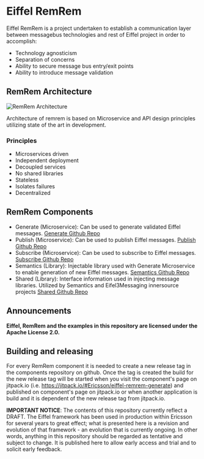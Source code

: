 # Eiffel RemRem
Eiffel RemRem is a project undertaken to establish a communication layer between messagebus technologies and rest of Eiffel project in order to accomplish:
- Technology agnosticism
- Separation of concerns
- Ability to secure message bus entry/exit points
- Ability to introduce message validation

## RemRem Architecture
![RemRem Architecture](https://github.com/Ericsson/eiffel-remrem/raw/master/media/remrem_architecture.png "RemRem Architecture")

Architecture of remrem is based on Microservice and API design principles utilizing state of the art in development.

### Principles
- Microservices driven
 - Independent deployment
 - Decoupled services
 - No shared libraries
 - Stateless
 - Isolates failures
 - Decentralized

## RemRem Components
- Generate (Microservice): Can be used to generate validated Eiffel messages. [Generate Github Repo](https://github.com/Ericsson/eiffel-remrem-generate)
- Publish (Microservice): Can be used to publish Eiffel messages. [Publish Github Repo](https://github.com/Ericsson/eiffel-remrem-publish)
- Subscribe (Microservice): Can be used to subscribe to Eiffel messages. [Subscribe Github Repo](https://github.com/Ericsson/eiffel-remrem-subscribe)
- Semantics (Library): Injectable library used with Generate Microservice to enable generation of new Eiffel messages. [Semantics Github Repo](https://github.com/Ericsson/eiffel-remrem-semantics)
- Shared (Library): Interface information used in injecting message libraries. Utilized by Semantics and Eifel3Messaging innersource projects [Shared Github Repo](https://github.com/Ericsson/eiffel-remrem-shared)

##  Announcements
__Eiffel, RemRem and the examples in this repository are licensed under the Apache License 2.0.__

## Building and releasing
For every RemRem component it is needed to create a new release tag in the components repository on github. Once the tag is created the build for the new release tag will be started when you visit the component's page on jitpack.io (i.e. https://jitpack.io/#Ericsson/eiffel-remrem-generate) and published on component's page on jitpack.io or when another application is build and it is dependent of the new release tag from jitpack.io. 


__IMPORTANT NOTICE__: The contents of this repository currently reflect a DRAFT. The Eiffel framework has been used in production within Ericsson for several years to great effect; what is presented here is a revision and evolution of that framework - an evolution that is currently ongoing. In other words, anything in this repository should be regarded as tentative and subject to change. It is published here to allow early access and trial and to solicit early feedback.

